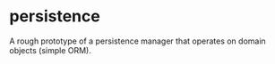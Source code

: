 # persistence
A rough prototype of a persistence manager that operates on domain objects (simple ORM).
